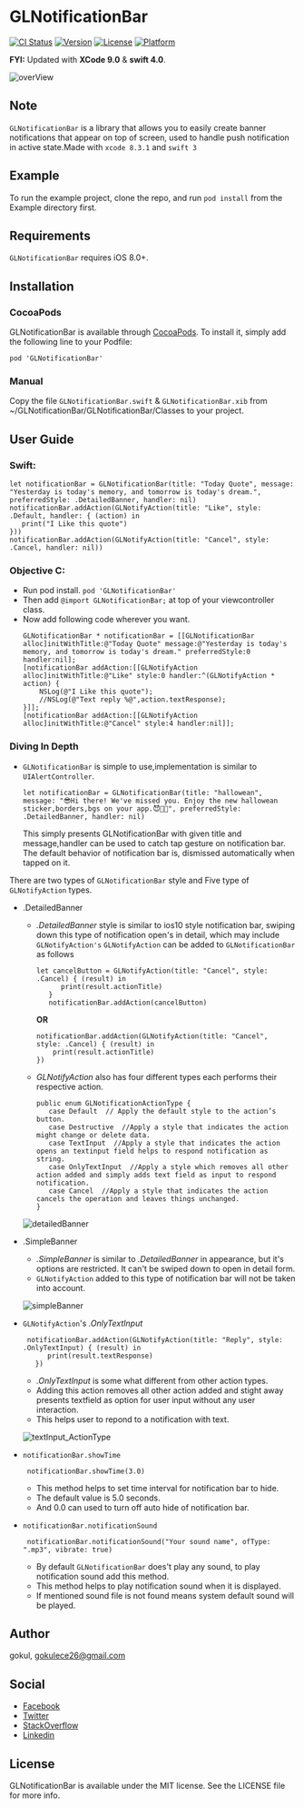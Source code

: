 # GLNotificationBar

[![CI Status](https://api.travis-ci.org/gokulgovind/GLNotificationBar.png?branch=master)](https://travis-ci.org/gokulgovind/GLNotificationBar)
[![Version](https://img.shields.io/cocoapods/v/GLNotificationBar.svg?style=flat)](http://cocoapods.org/pods/GLNotificationBar)
[![License](https://img.shields.io/cocoapods/l/GLNotificationBar.svg?style=flat)](http://cocoapods.org/pods/GLNotificationBar)
[![Platform](https://img.shields.io/cocoapods/p/GLNotificationBar.svg?style=flat)](http://cocoapods.org/pods/GLNotificationBar)

**FYI:** Updated with **XCode 9.0** & **swift 4.0**.

![overView](ScreenShots/Demo.png)

## Note

 `GLNotificationBar` is a library that allows you to easily create banner notifications that appear on top of screen, used to handle push notification in active state.Made with `xcode 8.3.1` and `swift 3`

## Example

 To run the example project, clone the repo, and run `pod install` from the Example directory first.

   
## Requirements
 `GLNotificationBar` requires iOS 8.0+.

## Installation

### CocoaPods

GLNotificationBar is available through [CocoaPods](http://cocoapods.org). To install
it, simply add the following line to your Podfile:

`pod 'GLNotificationBar'`

### Manual
Copy the file `GLNotificationBar.swift` & `GLNotificationBar.xib` from ~/GLNotificationBar/GLNotificationBar/Classes to your project.

## User Guide

### Swift:
  ```
  let notificationBar = GLNotificationBar(title: "Today Quote", message: "Yesterday is today's memory, and tomorrow is today's dream.", preferredStyle: .DetailedBanner, handler: nil)
  notificationBar.addAction(GLNotifyAction(title: "Like", style: .Default, handler: { (action) in
     print("I Like this quote")
  }))
  notificationBar.addAction(GLNotifyAction(title: "Cancel", style: .Cancel, handler: nil))
  ```
### Objective C:
  - Run pod install. `pod 'GLNotificationBar'`
  - Then add ```@import GLNotificationBar;``` at top of your viewcontroller class.
  - Now add following code wherever you want. 
    ```
    GLNotificationBar * notificationBar = [[GLNotificationBar alloc]initWithTitle:@"Today Quote" message:@"Yesterday is today's memory, and tomorrow is today's dream." preferredStyle:0 handler:nil];
    [notificationBar addAction:[[GLNotifyAction alloc]initWithTitle:@"Like" style:0 handler:^(GLNotifyAction * action) {
        NSLog(@"I Like this quote");
        //NSLog(@"Text reply %@",action.textResponse);
    }]];
    [notificationBar addAction:[[GLNotifyAction alloc]initWithTitle:@"Cancel" style:4 handler:nil]];
    ```


### Diving In Depth
- `GLNotificationBar` is simple to use,implementation is similar to `UIAlertController`.

   ```
   let notificationBar = GLNotificationBar(title: "hallowean", message: "😎Hi there! We've missed you. Enjoy the new hallowean sticker,borders,bgs on your app.😈🎅🏻", preferredStyle: .DetailedBanner, handler: nil)

   ```

   This simply presents GLNotificationBar with given title and message,handler can be used to catch tap gesture on notification bar. The default behavior of notification bar is, dismissed automatically when tapped on it.

There are two types of `GLNotificationBar` style and Five type of `GLNotifyAction` types.

- .DetailedBanner
   * *.DetailedBanner* style is similar to ios10 style notification bar, swiping down this type of notification open's in detail, which may include `GLNotifyAction's`
   `GLNotifyAction` can be added to `GLNotificationBar` as follows
   
     ```
     let cancelButton = GLNotifyAction(title: "Cancel", style: .Cancel) { (result) in
           print(result.actionTitle)
        }
        notificationBar.addAction(cancelButton)
      ```

      **OR**
      ```
      notificationBar.addAction(GLNotifyAction(title: "Cancel", style: .Cancel) { (result) in
          print(result.actionTitle)
      })
     ```
   * *GLNotifyAction* also has four different types each performs their respective action.
     
     ```
     public enum GLNotificationActionType {
        case Default  // Apply the default style to the action’s button.
        case Destructive  //Apply a style that indicates the action might change or delete data.
        case TextInput  //Apply a style that indicates the action opens an textinput field helps to respond notification as string.
        case OnlyTextInput  //Apply a style which removes all other action added and simply adds text field as input to respond notification.
        case Cancel  //Apply a style that indicates the action cancels the operation and leaves things unchanged.
     }
     ```    

   ![detailedBanner](ScreenShots/DetailedBanner.gif)

- .SimpleBanner
   * *.SimpleBanner* is similar to *.DetailedBanner* in appearance, but it's options are restricted. It can't be swiped down to open in detail form.
   * `GLNotifyAction` added to this type of notification bar will not be taken into account.
   
   ![simpleBanner](ScreenShots/SimpleBanner.gif)

- `GLNotifyAction`'s *.OnlyTextInput*
   ``` 
    notificationBar.addAction(GLNotifyAction(title: "Reply", style: .OnlyTextInput) { (result) in
         print(result.textResponse)
      })
   ```
   * *.OnlyTextInput* is some what different from other action types.
   * Adding this action removes all other action added and stight away presents textfield as option for user input without any user interaction. 
   * This helps user to repond to a notification with text.

  ![textInput_ActionType](ScreenShots/TextInput_ActionType.gif)

- `notificationBar.showTime`
   ```
    notificationBar.showTime(3.0)
   ```
   * This method helps to set time interval for notification bar to hide.
   * The default value is 5.0 seconds.
   * And 0.0 can used to turn off auto hide of notification bar.


- `notificationBar.notificationSound`
   ```
    notificationBar.notificationSound("Your sound name", ofType: ".mp3", vibrate: true)
   ```
   * By default `GLNotificationBar` does't play any sound, to play notification sound add this method.
   * This method helps to play notification sound when it is displayed.
   * If mentioned sound file is not found means system default sound will be played.

## Author

gokul, gokulece26@gmail.com

## Social

  * [Facebook](https://www.facebook.com/gokul.rockzz.1)
  * [Twitter](https://twitter.com/gokulgovind_)
  * [StackOverflow](http://stackoverflow.com/users/5582022/gokul?tab=profile)
  * [Linkedin](https://www.linkedin.com/in/gokul-govind-1b0232105?trk=nav_responsive_tab_profile)

## License

GLNotificationBar is available under the MIT license. See the LICENSE file for more info.
